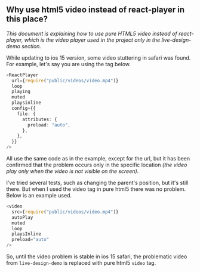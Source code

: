 ## Why use html5 video instead of react-player in this place?

_This document is explaining how to use pure HTML5 video instead of react-player, which is the video player used in the project only in the live-design-demo section._

While updating to ios 15 version, some video stuttering in safari was found. For example, let's say you are using the tag below.

```typescript
<ReactPlayer
  url={require("public/videos/video.mp4")}
  loop
  playing
  muted
  playsinline
  config={{
    file: {
      attributes: {
        preload: "auto",
      },
    },
  }}
/>
```

All use the same code as in the example, except for the url, but it has been confirmed that the problem occurs only in the specific location _(the video play only when the video is not visible on the screen)_.

I've tried several tests, such as changing the parent's position, but it's still there. But when I used the video tag in pure html5 there was no problem.
Below is an example used.

```typescript
<video
  src={require("public/videos/video.mp4")}
  autoPlay
  muted
  loop
  playsInline
  preload="auto"
/>
```

So, until the video problem is stable in ios 15 safari, the problematic video from `live-design-demo` is replaced with pure html5 `video` tag.
